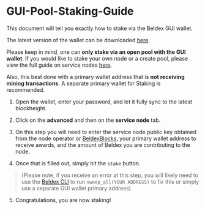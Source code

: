 # GUI-Pool-Staking-Guide

This document will tell you exactly how to stake via the Beldex GUI wallet.

The latest version of the wallet can be downloaded [here](https://github.com/beldex-coin/beldex-gui/releases).

Please keep in mind, one can **only stake via an open pool with the GUI wallet**. If you would like to stake your own node or a create pool, please view the full guide on service nodes [here](../MNFullGuide).

 Also, this best done with a primary wallet address that is **not receiving mining transactions**. A separate primary wallet for Staking is recommended.

1) Open the wallet, enter your password, and let it fully sync to the latest blockheight.
<!-- ![Open-Wallet-Fully-sync](../assets/images/GUI_Stake_Step1.PNG) -->

2) Click on the **advanced** and then on the **service node** tab.

<!-- ![Click-service-node-tab](../assets/images/GUI_Stake_Step2.PNG) -->

3) On this step you will need to enter the service node public key obtained from the node operator or [BeldexBlocks](http://explorer.beldex.io/service_nodes), your primary wallet address to receive awards, and the amount of Beldex you are contributing to the node.

<!-- ![Beldex-blocks-SN-List](../assets/images/Beldex_blocks_SN_list.PNG) -->

4) Once that is filled out, simply hit the `stake` button.

<!-- ![Staking-step](../assets/images/GUI_Stake_Step3.PNG) -->

>(Please note, if you receive an error at this step, you will likely need to use the [Beldex CLI](https://github.com/beldex-coin/beldex/releases) to run `sweep_all(YOUR ADDRESS)` to fix this or simply use a separate GUI wallet primary address)

5) Congratulations, you are now staking!

